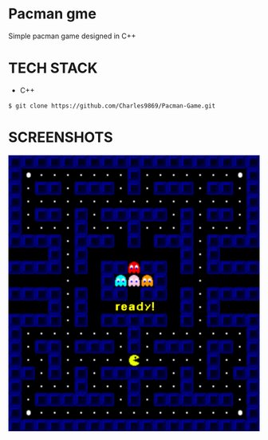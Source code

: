 # Pacman gme

Simple pacman game designed in C++

# TECH STACK

- C++

```
$ git clone https://github.com/Charles9869/Pacman-Game.git
```

# SCREENSHOTS

![image](screenshots/page1.png)
